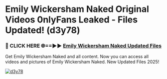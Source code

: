 # Emily Wickersham Naked Original Videos 0nlyFans Leaked - Files Updated! (d3y78)

<h3>🔴 CLICK HERE 🌐==►► <a href="https://tinyurl.com/up5wt9bj" rel="nofollow">Emily Wickersham Naked Updated Files</a></h3>

Get Emily Wickersham Naked and all content. Now you can access all videos and pictures of Emily Wickersham Naked. New Updated Files 2025!

[![d3y78](https://i.imgur.com/ABiUzMV.gif)](https://tinyurl.com/up5wt9bj)
